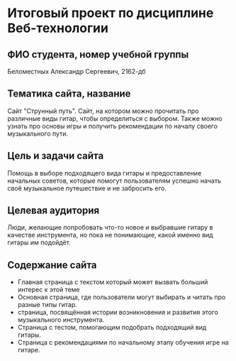 # Итоговый проект по дисциплине Веб-технологии

## ФИО студента, номер учебной группы

Беломестных Александр Сергеевич, 2162-дб

## Тематика сайта, название

Сайт "Струнный путь". Сайт, на котором можно прочитать про различные виды гитар, чтобы определиться с выбором. Также можно узнать про основы игры и получить рекомендации по началу своего музыкального пути.

## Цель и задачи сайта

Помощь в выборе подходящего вида гитары и предоставление начальных советов, которые помогут пользователям успешно начать своё музыкальное путешествие и не забросить его.

## Целевая аудитория

Люди, желающие попробовать что-то новое и выбравшие гитару в качестве инструмента, но пока не понимающие, какой именно вид гитары им подойдёт.

## Содержание сайта

* Главная страница с текстом который может вызвать больший интерес к этой теме
* Основная страница, где пользователи могут выбирать и читать про разные типы гитар.
* страница, посвящённая истории возникновения и развития этого музыкального инструмента.
* Страница с тестом, помогающим подобрать подходящий вид гитары.
* Страница с рекомендациями по начальному этапу обучения игре на гитаре.

